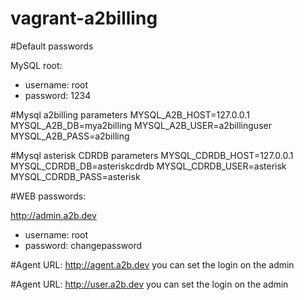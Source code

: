 # vagrant-a2billing


#Default passwords

MySQL root:
- username: root
- password: 1234

#Mysql a2billing parameters
MYSQL_A2B_HOST=127.0.0.1
MYSQL_A2B_DB=mya2billing
MYSQL_A2B_USER=a2billinguser
MYSQL_A2B_PASS=a2billing

#Mysql asterisk CDRDB parameters
MYSQL_CDRDB_HOST=127.0.0.1
MYSQL_CDRDB_DB=asteriskcdrdb
MYSQL_CDRDB_USER=asterisk
MYSQL_CDRDB_PASS=asterisk


#WEB passwords:

http://admin.a2b.dev
- username: root
- password: changepassword

#Agent
URL: http://agent.a2b.dev
you can set the login on the admin

#Agent
URL: http://user.a2b.dev
you can set the login on the admin

